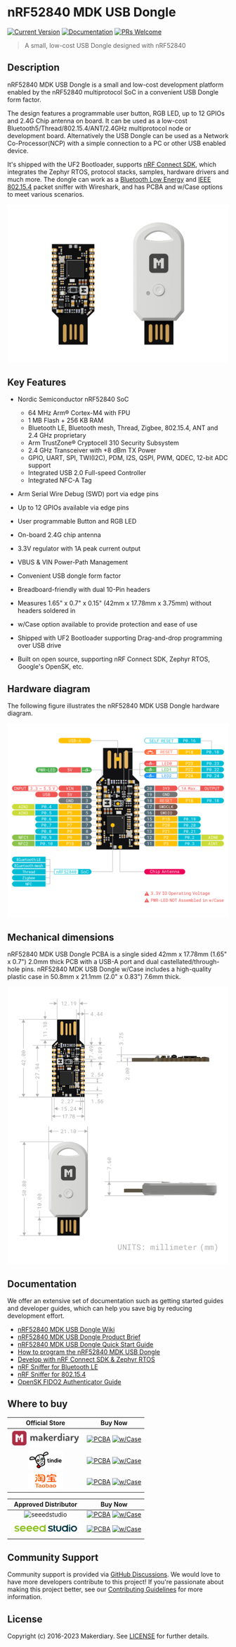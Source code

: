 # nRF52840 MDK USB Dongle
[![Current Version](https://img.shields.io/github/tag/makerdiary/nrf52840-mdk-usb-dongle.svg)](https://github.com/makerdiary/nrf52840-mdk-usb-dongle/tags)
[![Documentation](https://github.com/makerdiary/nrf52840-mdk-usb-dongle/actions/workflows/documentation.yml/badge.svg?branch=main)](https://wiki.makerdiary.com/nrf52840-mdk-usb-dongle)
[![PRs Welcome](https://img.shields.io/badge/PRs-welcome-brightgreen.svg?color=informational)](/.github/CONTRIBUTING.md)

> A small, low-cost USB Dongle designed with nRF52840

## Description

nRF52840 MDK USB Dongle is a small and low-cost development platform enabled by the nRF52840 multiprotocol SoC in a convenient USB Dongle form factor.

The design features a programmable user button, RGB LED, up to 12 GPIOs and 2.4G Chip antenna on board. It can be used as a low-cost Bluetooth5/Thread/802.15.4/ANT/2.4GHz multiprotocol node or development board. Alternatively the USB Dongle can be used as a Network Co-Processor(NCP) with a simple connection to a PC or other USB enabled device.

It's shipped with the UF2 Bootloader, supports [nRF Connect SDK][ncs-guide], which integrates the Zephyr RTOS, protocol stacks, samples, hardware drivers and much more. The dongle can work as a [Bluetooth Low Energy][ble-sniffer] and [IEEE 802.15.4][nrf802154-sniffer] packet sniffer with Wireshark, and has PCBA and w/Case options to meet various scenarios.

![product hero](./docs/assets/images/nrf52840dongle-hero.png)

## Key Features

* Nordic Semiconductor nRF52840 SoC

    - 64 MHz Arm® Cortex-M4 with FPU
    - 1 MB Flash + 256 KB RAM
    - Bluetooth LE, Bluetooth mesh, Thread, Zigbee, 802.15.4, ANT and 2.4 GHz proprietary
    - Arm TrustZone® Cryptocell 310 Security Subsystem
    - 2.4 GHz Transceiver with +8 dBm TX Power
    - GPIO, UART, SPI, TWI(I2C), PDM, I2S, QSPI, PWM, QDEC, 12-bit ADC support
    - Integrated USB 2.0 Full-speed Controller
    - Integrated NFC-A Tag

* Arm Serial Wire Debug (SWD) port via edge pins
* Up to 12 GPIOs available via edge pins
* User programmable Button and RGB LED
* On-board 2.4G chip antenna
* 3.3V regulator with 1A peak current output
* VBUS & VIN Power-Path Management
* Convenient USB dongle form factor
* Breadboard-friendly with dual 10-Pin headers
* Measures 1.65" x 0.7" x 0.15" (42mm x 17.78mm x 3.75mm) without headers soldered in
* w/Case option available to provide protection and ease of use
* Shipped with UF2 Bootloader supporting Drag-and-drop programming over USB drive
* Built on open source, supporting nRF Connect SDK, Zephyr RTOS, Google's OpenSK, etc.

## Hardware diagram

The following figure illustrates the nRF52840 MDK USB Dongle hardware diagram.

[![](./docs/assets/images/nrf52840-mdk-usb-dongle-pinout.png)][pinout-diagram]

## Mechanical dimensions

nRF52840 MDK USB Dongle PCBA is a single sided 42mm x 17.78mm (1.65" x 0.7") 2.0mm thick PCB with a USB-A port and dual castellated/through-hole pins. nRF52840 MDK USB Dongle w/Case includes a high-quality plastic case in 50.8mm x 21.1mm (2.0" x 0.83") 7.6mm thick.

![](./docs/assets/images/mechanical_specs.png)

## Documentation

We offer an extensive set of documentation such as getting started guides and developer guides, which can help you save big by reducing development effort.

* [nRF52840 MDK USB Dongle Wiki][wiki]
* [nRF52840 MDK USB Dongle Product Brief][product-brief]
* [nRF52840 MDK USB Dongle Quick Start Guide][quickstart]
* [How to program the nRF52840 MDK USB Dongle][programming]
* [Develop with nRF Connect SDK & Zephyr RTOS][ncs-guide]
* [nRF Sniffer for Bluetooth LE][ble-sniffer]
* [nRF Sniffer for 802.15.4][nrf802154-sniffer]
* [OpenSK FIDO2 Authenticator Guide][opensk]

## Where to buy

| Official Store | Buy Now |
|:--------------:|:-------:|
| <a href="https://makerdiary.com"><img alt="makerdiary store" display="inline" src="./docs/assets/images/makerdiary-store.png" width="160"></a> | [![PCBA](https://img.shields.io/badge/PCBA-AC2E45)](https://makerdiary.com/products/nrf52840-mdk-usb-dongle) [![w/Case](https://img.shields.io/badge/w%2FCase-AC452E)](https://makerdiary.com/products/nrf52840-mdk-usb-dongle-w-case) |
| <a href="https://www.tindie.com/stores/makerdiary/"><img alt="Tindie" display="inline" src="./docs/assets/images/tindie-store.png" width="80"></a> | [![PCBA](https://img.shields.io/badge/PCBA-AC2E45)](https://www.tindie.com/products/makerdiary/nrf52840-micro-dev-kit-usb-dongle) [![w/Case](https://img.shields.io/badge/w%2FCase-AC452E)](https://www.tindie.com/products/makerdiary/nrf52840-mdk-usb-dongle-w-case/) |
| <a href="https://zaowubang.taobao.com"><img alt="Taobao" display="inline" src="./docs/assets/images/taobao-store.png" width="80"></a> | [![PCBA](https://img.shields.io/badge/PCBA-AC2E45)](https://item.taobao.com/item.htm?spm=a1z10.1-c.w4004-2992523845.4.7e39796cobENAV&id=578378054977) [![w/Case](https://img.shields.io/badge/w%2FCase-AC452E)](https://item.taobao.com/item.htm?spm=a1z10.3-c.w4002-2992521588.13.629e3f9aZAbOdL&id=597968842403) |

| Approved Distributor | Buy Now |
|:--------------:|:-------:|
| <img alt="seeedstudio" display="inline" src="./docs/assets/images/amazon_logo.png" width="120"> | [![PCBA](https://img.shields.io/badge/PCBA-AC2E45)](https://www.amazon.com/gp/product/B07MJ12XLG) [![w/Case](https://img.shields.io/badge/w/Case-AC452E)](https://www.amazon.com/GeeekPi-nRF52840-MDK-Dongle-Case/dp/B07TSJHTSY) |
| <img alt="seeedstudio" display="inline" src="./docs/assets/images/seeedstudio.png" width="160"> | [![PCBA](https://img.shields.io/badge/PCBA-AC2E45)](https://www.seeedstudio.com/nRF52840-MDK-USB-Dongle-p-3184.html) [![w/Case](https://img.shields.io/badge/w/Case-AC452E)](https://www.seeedstudio.com/nRF52840-MDK-USB-Dongle-w-Case-p-4094.html) |

## Community Support

Community support is provided via [GitHub Discussions][discussions]. We would love to have more developers contribute to this project! If you're passionate about making this project better, see our [Contributing Guidelines][contributing] for more information.

## License

Copyright (c) 2016-2023 Makerdiary. See [LICENSE](./LICENSE) for further details.

[ncs-guide]: https://wiki.makerdiary.com/nrf52840-mdk-usb-dongle/guides/ncs
[ble-sniffer]: https://wiki.makerdiary.com/nrf52840-mdk-usb-dongle/guides/ble-sniffer
[nrf802154-sniffer]: https://wiki.makerdiary.com/nrf52840-mdk-usb-dongle/guides/nrf802154-sniffer
[pinout-diagram]: https://wiki.makerdiary.com/nrf52840-mdk-usb-dongle/assets/attachments/nrf52840-mdk-usb-dongle-pinout_v1_1.pdf
[wiki]: https://wiki.makerdiary.com/nrf52840-mdk-usb-dongle
[product-brief]: https://wiki.makerdiary.com/nrf52840-mdk-usb-dongle/introduction
[quickstart]: http://wiki.makerdiary.com/nrf52840-mdk-usb-dongle/getting-started
[programming]: http://wiki.makerdiary.com/nrf52840-mdk-usb-dongle/programming
[opensk]: http://wiki.makerdiary.com/nrf52840-mdk-usb-dongle/guides/opensk
[discussions]: https://github.com/makerdiary/nrf52840-mdk-usb-dongle/discussions
[contributing]: https://wiki.makerdiary.com/nrf52840-mdk-usb-dongle/CONTRIBUTING